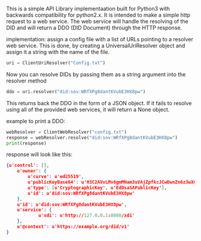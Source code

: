 This is a simple API Library implementaation built for Python3 with backwards compatibility for python2.x. It is intended to make a simple http request to a web service. The web service will handle the resolving of the DID and will return a DDO (DID Document) through the HTTP response.

implementation: assign a config file with a list of URLs pointing to a resolver web service. This is done, by creating a UniversalUriResolver object and assign it a string with the name of the file.

```python
uri = ClientUriResolver("Config.txt")
```

Now you can resolve DIDs by passing them as a string argument into the resolver method

```python
ddo = uri.resolver("did:sov:WRfXPg8dantKVubE3HX8pw")
```

This returns back the DDO in the form of a JSON object. If it fails to resolve using all of the provided web services, it will return a None object.

example to print a DDO:

```python
webResolver = ClientWebResolver("config.txt")
response = webResolver.resolve("did:sov:WRfXPg8dantKVubE3HX8pw")
print(response)
```

response will look like this:
```JSON
{u'control': [], 
    u'owner': {
        u'curve': u'ed25519', 
        u'publicKeyBase64': u'H3C2AVvLMv6gmMNam3uVAjZpfkcJCwDwnZn6z3wXmqPV', 
        u'type': [u'CryptographicKey', u'EdDsaSAPublicKey'], 
        u'id': u'did:sov:WRfXPg8dantKVubE3HX8pw'
    }, 
    u'id': u'did:sov:WRfXPg8dantKVubE3HX8pw', 
    u'service': {
            u'xdi': u'http://127.0.0.1:8080/xdi'
    }, 
    u'@context': u'https://example.org/did/v1'
}
```
